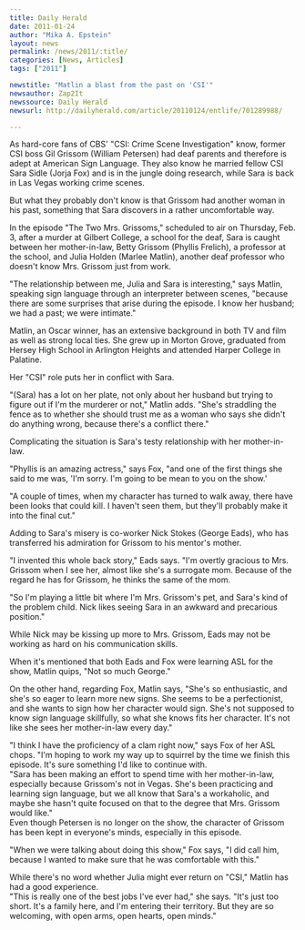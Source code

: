 ```yaml
---
title: Daily Herald
date: 2011-01-24
author: "Mika A. Epstein"
layout: news
permalink: /news/2011/:title/
categories: [News, Articles]
tags: ["2011"]

newstitle: "Matlin a blast from the past on 'CSI'"
newsauthor: Zap2It  
newssource: Daily Herald  
newsurl: http://dailyherald.com/article/20110124/entlife/701289988/  

---
```


As hard-core fans of CBS' "CSI: Crime Scene Investigation" know, former CSI boss Gil Grissom (William Petersen) had deaf parents and therefore is adept at American Sign Language. They also know he married fellow CSI Sara Sidle (Jorja Fox) and is in the jungle doing research, while Sara is back in Las Vegas working crime scenes.

But what they probably don't know is that Grissom had another woman in his past, something that Sara discovers in a rather uncomfortable way.

In the episode "The Two Mrs. Grissoms," scheduled to air on Thursday, Feb. 3, after a murder at Gilbert College, a school for the deaf, Sara is caught between her mother-in-law, Betty Grissom (Phyllis Frelich), a professor at the school, and Julia Holden (Marlee Matlin), another deaf professor who doesn't know Mrs. Grissom just from work.

"The relationship between me, Julia and Sara is interesting," says Matlin, speaking sign language through an interpreter between scenes, "because there are some surprises that arise during the episode. I know her husband; we had a past; we were intimate."

Matlin, an Oscar winner, has an extensive background in both TV and film as well as strong local ties. She grew up in Morton Grove, graduated from Hersey High School in Arlington Heights and attended Harper College in Palatine.

Her "CSI" role puts her in conflict with Sara.

"(Sara) has a lot on her plate, not only about her husband but trying to figure out if I'm the murderer or not," Matlin adds. "She's straddling the fence as to whether she should trust me as a woman who says she didn't do anything wrong, because there's a conflict there."

Complicating the situation is Sara's testy relationship with her mother-in-law.

"Phyllis is an amazing actress," says Fox, "and one of the first things she said to me was, 'I'm sorry. I'm going to be mean to you on the show.'

"A couple of times, when my character has turned to walk away, there have been looks that could kill. I haven't seen them, but they'll probably make it into the final cut."

Adding to Sara's misery is co-worker Nick Stokes (George Eads), who has transferred his admiration for Grissom to his mentor's mother.

"I invented this whole back story," Eads says. "I'm overtly gracious to Mrs. Grissom when I see her, almost like she's a surrogate mom. Because of the regard he has for Grissom, he thinks the same of the mom.

"So I'm playing a little bit where I'm Mrs. Grissom's pet, and Sara's kind of the problem child. Nick likes seeing Sara in an awkward and precarious position."

While Nick may be kissing up more to Mrs. Grissom, Eads may not be working as hard on his communication skills.

When it's mentioned that both Eads and Fox were learning ASL for the show, Matlin quips, "Not so much George."

On the other hand, regarding Fox, Matlin says, "She's so enthusiastic, and she's so eager to learn more new signs. She seems to be a perfectionist, and she wants to sign how her character would sign. She's not supposed to know sign language skillfully, so what she knows fits her character. It's not like she sees her mother-in-law every day."

"I think I have the proficiency of a clam right now," says Fox of her ASL chops. "I'm hoping to work my way up to squirrel by the time we finish this episode. It's sure something I'd like to continue with.  
"Sara has been making an effort to spend time with her mother-in-law, especially because Grissom's not in Vegas. She's been practicing and learning sign language, but we all know that Sara's a workaholic, and maybe she hasn't quite focused on that to the degree that Mrs. Grissom would like."  
Even though Petersen is no longer on the show, the character of Grissom has been kept in everyone's minds, especially in this episode.

"When we were talking about doing this show," Fox says, "I did call him, because I wanted to make sure that he was comfortable with this."

While there's no word whether Julia might ever return on "CSI," Matlin has had a good experience.  
"This is really one of the best jobs I've ever had," she says. "It's just too short. It's a family here, and I'm entering their territory. But they are so welcoming, with open arms, open hearts, open minds."  
